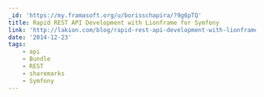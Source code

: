 ```yaml
---
_id: 'https://my.framasoft.org/u/borisschapira/?9g6pTQ'
title: Rapid REST API Development with Lionframe for Symfony
link: 'http://lakion.com/blog/rapid-rest-api-development-with-lionframe'
date: '2014-12-23'
tags:
    - api
    - Bundle
    - REST
    - sharemarks
    - Symfony
---
```


<div class="markdown"><p></p></div>
